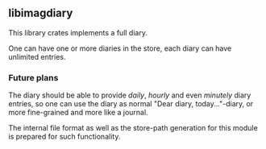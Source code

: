 ## libimagdiary

This library crates implements a full diary.

One can have one or more diaries in the store, each diary can have unlimited
entries.

### Future plans

The diary should be able to provide _daily_, _hourly_ and even _minutely_
diary entries, so one can use the diary as normal "Dear diary,
today..."-diary, or more fine-grained and more like a journal.

The internal file format as well as the store-path generation for this module is
prepared for such functionality.

